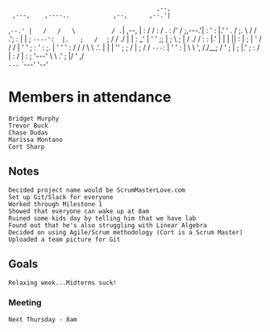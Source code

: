 
                                                  
                                             ,--, 
     ,---,    ,----..            ,--,      ,--.'| 
  ,`--.' |   /   /   \          / .`|   ,--,  | : 
 /    /  :  /   .     :        /' / ;,---.'|  : ' 
:    |.' ' .   /   ;.  \      /  / .';   : |  | ; 
`----':  |.   ;   /  ` ;     /  / ./ |   | : _' | 
   '   ' ;;   |  ; \ ; |    / ./  /  :   : |.'  | 
   |   | ||   :  | ; | '   /  /  /   |   ' '  ; : 
   '   : ;.   |  ' ' ' :  /  /  /    \   \  .'. | 
   |   | ''   ;  \; /  | ;  /  /      `---`:  | ' 
   '   : | \   \  ',  /./__;  /            '  ; | 
   ;   |.'  ;   :    / |   : /             |  : ; 
   '---'     \   \ .'  ;   |/              '  ,/  
              `---`    `---'               '--'   
                                                  


# Members in attendance
```
Bridget Murphy 
Trevor Buck 
Chase Dudas 
Marissa Montano 
Cort Sharp
```
## Notes
```
Decided project name would be ScrumMasterLove.com
Set up Git/Slack for everyone
Worked through Milestone 1
Showed that everyone can wake up at 8am
Ruined some kids day by telling him that we have lab
Found out that he's also struggling with Linear Algebra
Decided on using Agile/Scrum methodology (Cort is a Scrum Master)
Uploaded a team picture for Git
```
## Goals
```
Relaxing week...Midterms suck!
```

### Meeting 
```
Next Thursday - 8am
```
